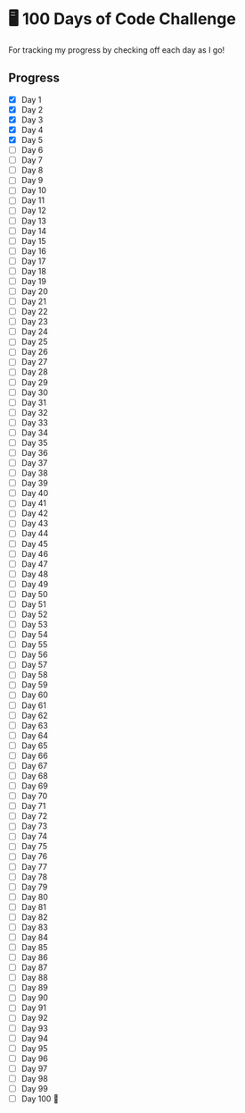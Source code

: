 # 🖥️ 100 Days of Code Challenge

For tracking my progress by checking off each day as I go!

## Progress

- [x] Day 1  
- [x] Day 2  
- [x] Day 3  
- [x] Day 4  
- [x] Day 5  
- [ ] Day 6  
- [ ] Day 7  
- [ ] Day 8  
- [ ] Day 9  
- [ ] Day 10  
- [ ] Day 11  
- [ ] Day 12  
- [ ] Day 13  
- [ ] Day 14  
- [ ] Day 15  
- [ ] Day 16  
- [ ] Day 17  
- [ ] Day 18  
- [ ] Day 19  
- [ ] Day 20  
- [ ] Day 21  
- [ ] Day 22  
- [ ] Day 23  
- [ ] Day 24  
- [ ] Day 25  
- [ ] Day 26  
- [ ] Day 27  
- [ ] Day 28  
- [ ] Day 29  
- [ ] Day 30  
- [ ] Day 31  
- [ ] Day 32  
- [ ] Day 33  
- [ ] Day 34  
- [ ] Day 35  
- [ ] Day 36  
- [ ] Day 37  
- [ ] Day 38  
- [ ] Day 39  
- [ ] Day 40  
- [ ] Day 41  
- [ ] Day 42  
- [ ] Day 43  
- [ ] Day 44  
- [ ] Day 45  
- [ ] Day 46  
- [ ] Day 47  
- [ ] Day 48  
- [ ] Day 49  
- [ ] Day 50  
- [ ] Day 51  
- [ ] Day 52  
- [ ] Day 53  
- [ ] Day 54  
- [ ] Day 55  
- [ ] Day 56  
- [ ] Day 57  
- [ ] Day 58  
- [ ] Day 59  
- [ ] Day 60  
- [ ] Day 61  
- [ ] Day 62  
- [ ] Day 63  
- [ ] Day 64  
- [ ] Day 65  
- [ ] Day 66  
- [ ] Day 67  
- [ ] Day 68  
- [ ] Day 69  
- [ ] Day 70  
- [ ] Day 71  
- [ ] Day 72  
- [ ] Day 73  
- [ ] Day 74  
- [ ] Day 75  
- [ ] Day 76  
- [ ] Day 77  
- [ ] Day 78  
- [ ] Day 79  
- [ ] Day 80  
- [ ] Day 81  
- [ ] Day 82  
- [ ] Day 83  
- [ ] Day 84  
- [ ] Day 85  
- [ ] Day 86  
- [ ] Day 87  
- [ ] Day 88  
- [ ] Day 89  
- [ ] Day 90  
- [ ] Day 91  
- [ ] Day 92  
- [ ] Day 93  
- [ ] Day 94  
- [ ] Day 95  
- [ ] Day 96  
- [ ] Day 97  
- [ ] Day 98  
- [ ] Day 99  
- [ ] Day 100 🎉
